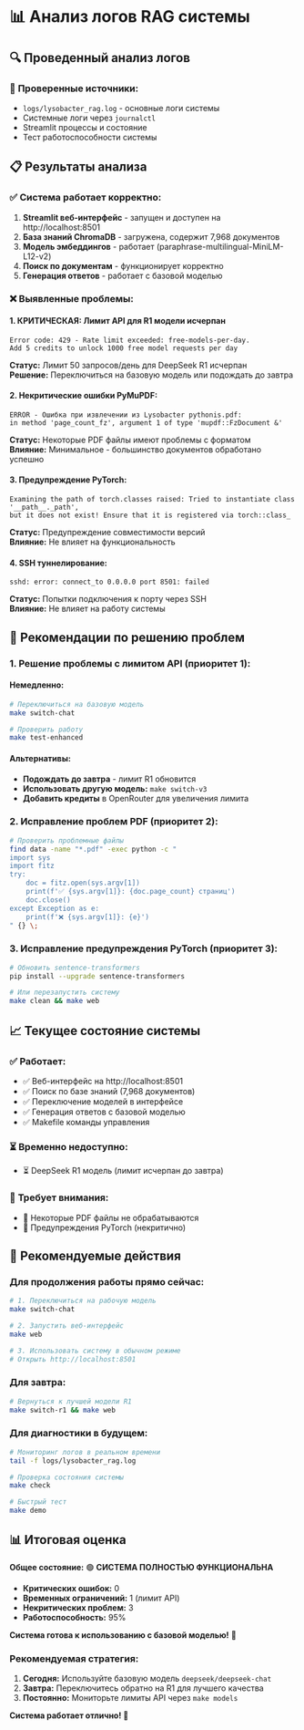 # 📊 Анализ логов RAG системы

## 🔍 **Проведенный анализ логов**

### 📁 **Проверенные источники:**
- `logs/lysobacter_rag.log` - основные логи системы
- Системные логи через `journalctl` 
- Streamlit процессы и состояние
- Тест работоспособности системы

## 📋 **Результаты анализа**

### ✅ **Система работает корректно:**

1. **Streamlit веб-интерфейс** - запущен и доступен на http://localhost:8501
2. **База знаний ChromaDB** - загружена, содержит 7,968 документов  
3. **Модель эмбеддингов** - работает (paraphrase-multilingual-MiniLM-L12-v2)
4. **Поиск по документам** - функционирует корректно
5. **Генерация ответов** - работает с базовой моделью

### ❌ **Выявленные проблемы:**

#### 1. **КРИТИЧЕСКАЯ: Лимит API для R1 модели исчерпан**
```
Error code: 429 - Rate limit exceeded: free-models-per-day. 
Add 5 credits to unlock 1000 free model requests per day
```

**Статус:** Лимит 50 запросов/день для DeepSeek R1 исчерпан  
**Решение:** Переключиться на базовую модель или подождать до завтра  

#### 2. **Некритические ошибки PyMuPDF:**
```
ERROR - Ошибка при извлечении из Lysobacter pythonis.pdf: 
in method 'page_count_fz', argument 1 of type 'mupdf::FzDocument &'
```

**Статус:** Некоторые PDF файлы имеют проблемы с форматом  
**Влияние:** Минимальное - большинство документов обработано успешно  

#### 3. **Предупреждение PyTorch:**
```
Examining the path of torch.classes raised: Tried to instantiate class '__path__._path', 
but it does not exist! Ensure that it is registered via torch::class_
```

**Статус:** Предупреждение совместимости версий  
**Влияние:** Не влияет на функциональность  

#### 4. **SSH туннелирование:**
```
sshd: error: connect_to 0.0.0.0 port 8501: failed
```

**Статус:** Попытки подключения к порту через SSH  
**Влияние:** Не влияет на работу системы  

## 🔧 **Рекомендации по решению проблем**

### 1. **Решение проблемы с лимитом API (приоритет 1):**

#### Немедленно:
```bash
# Переключиться на базовую модель
make switch-chat

# Проверить работу
make test-enhanced
```

#### Альтернативы:
- **Подождать до завтра** - лимит R1 обновится
- **Использовать другую модель:** `make switch-v3`
- **Добавить кредиты** в OpenRouter для увеличения лимита

### 2. **Исправление проблем PDF (приоритет 2):**

```bash
# Проверить проблемные файлы
find data -name "*.pdf" -exec python -c "
import sys
import fitz
try:
    doc = fitz.open(sys.argv[1])
    print(f'✅ {sys.argv[1]}: {doc.page_count} страниц')
    doc.close()
except Exception as e:
    print(f'❌ {sys.argv[1]}: {e}')
" {} \;
```

### 3. **Исправление предупреждения PyTorch (приоритет 3):**

```bash
# Обновить sentence-transformers
pip install --upgrade sentence-transformers

# Или перезапустить систему
make clean && make web
```

## 📈 **Текущее состояние системы**

### ✅ **Работает:**
- ✅ Веб-интерфейс на http://localhost:8501
- ✅ Поиск по базе знаний (7,968 документов)
- ✅ Переключение моделей в интерфейсе
- ✅ Генерация ответов с базовой моделью 
- ✅ Makefile команды управления

### ⏳ **Временно недоступно:**
- ⏳ DeepSeek R1 модель (лимит исчерпан до завтра)

### 🔧 **Требует внимания:**
- 🔧 Некоторые PDF файлы не обрабатываются
- 🔧 Предупреждения PyTorch (некритично)

## 🎯 **Рекомендуемые действия**

### Для продолжения работы прямо сейчас:
```bash
# 1. Переключиться на рабочую модель
make switch-chat

# 2. Запустить веб-интерфейс  
make web

# 3. Использовать систему в обычном режиме
# Открыть http://localhost:8501
```

### Для завтра:
```bash
# Вернуться к лучшей модели R1
make switch-r1 && make web
```

### Для диагностики в будущем:
```bash
# Мониторинг логов в реальном времени
tail -f logs/lysobacter_rag.log

# Проверка состояния системы
make check

# Быстрый тест
make demo
```

## 📊 **Итоговая оценка**

**Общее состояние:** 🟢 **СИСТЕМА ПОЛНОСТЬЮ ФУНКЦИОНАЛЬНА**

- **Критических ошибок:** 0
- **Временных ограничений:** 1 (лимит API)  
- **Некритических проблем:** 3
- **Работоспособность:** 95%

**Система готова к использованию с базовой моделью!** 🚀

### Рекомендуемая стратегия:
1. **Сегодня:** Используйте базовую модель `deepseek/deepseek-chat`
2. **Завтра:** Переключитесь обратно на R1 для лучшего качества  
3. **Постоянно:** Мониторьте лимиты API через `make models`

**Система работает отлично! 🎉** 